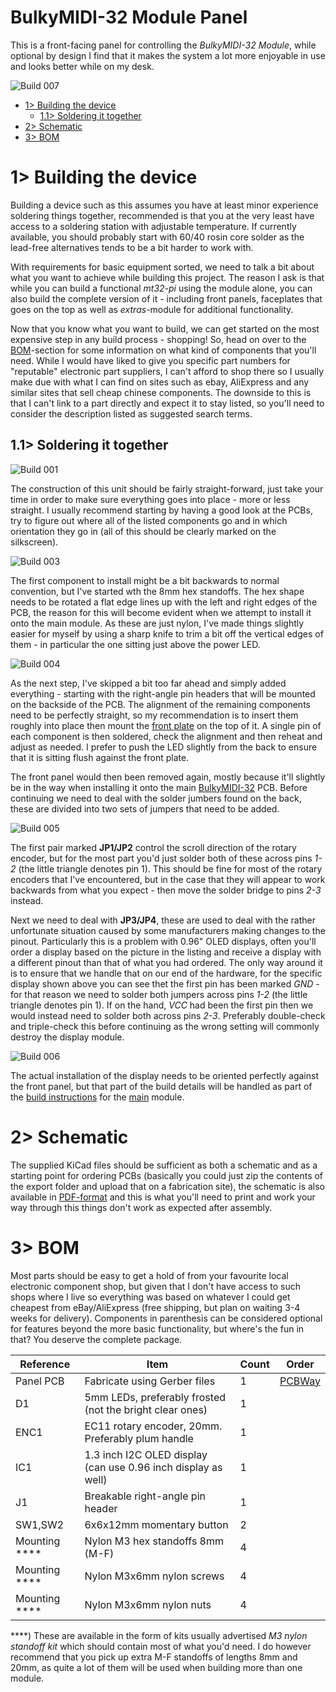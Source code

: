 # BulkyMIDI-32 Module Panel
This is a front-facing panel for controlling the *BulkyMIDI-32 Module*, while optional by design I find that it makes the system a lot more enjoyable in use and looks better while on my desk.

![Build 007](https://github.com/tebl/BulkyMIDI-32/raw/main/gallery/build_panel_007.jpg)

- [1> Building the device](#1-building-the-device)
  - [1.1> Soldering it together](#11-soldering-it-together)
- [2> Schematic](#2-schematic)
- [3> BOM](#3-bom)

# 1> Building the device
Building a device such as this assumes you have at least minor experience soldering things together, recommended is that you at the very least have access to a soldering station with adjustable temperature. If currently available, you should probably start with 60/40 rosin core solder as the lead-free alternatives tends to be a bit harder to work with.

With requirements for basic equipment sorted, we need to talk a bit about what you want to achieve while building this project. The reason I ask is that while you can build a functional *mt32-pi* using the module alone, you can also build the complete version of it - including front panels, faceplates that goes on the top as well as *extras*-module for additional functionality. 

Now that you know what you want to build, we can get started on the most expensive step in any build process - shopping! So, head on over to the [BOM](#3-bom)-section for some information on what kind of components that you'll need. While I would have liked to give you specific part numbers for "reputable" electronic part suppliers, I can't afford to shop there so I usually make due with what I can find on sites such as ebay, AliExpress and any similar sites that sell cheap chinese components. The downside to this is that I can't link to a part directly and expect it to stay listed, so you'll need to consider the description listed as suggested search terms.

## 1.1> Soldering it together
![Build 001](https://github.com/tebl/BulkyMIDI-32/raw/main/gallery/build_panel_001.jpg)

The construction of this unit should be fairly straight-forward, just take your time in order to make sure everything goes into place - more or less straight. I usually recommend starting by having a good look at the PCBs, try to figure out where all of the listed components go and in which orientation they go in (all of this should be clearly marked on the silkscreen). 

![Build 003](https://github.com/tebl/BulkyMIDI-32/raw/main/gallery/build_panel_003.jpg)

The first component to install might be a bit backwards to normal convention, but I've started wth the 8mm hex standoffs. The hex shape needs to be rotated a flat edge lines up with the left and right edges of the PCB, the reason for this will become evident when we attempt to install it onto the main module. As these are just nylon, I've made things slightly easier for myself by using a sharp knife to trim a bit off the vertical edges of them - in particular the one sitting just above the power LED.

![Build 004](https://github.com/tebl/BulkyMIDI-32/raw/main/gallery/build_panel_004.jpg)

As the next step, I've skipped a bit too far ahead and simply added everything - starting with the right-angle pin headers that will be mounted on the backside of the PCB. The alignment of the remaining components need to be perfectly straight, so my recommendation is to insert them roughly into place then mount the [front plate](https://github.com/tebl/BulkyMIDI-32/tree/main/faceplates/BulkyMIDI-32%20Module%20FP1) on the top of it. A single pin of each component is then soldered, check the alignment and then reheat and adjust as needed. I prefer to push the LED slightly from the back to ensure that it is sitting flush against the front plate.

The front panel would then been removed again, mostly because it'll slightly be in the way when installing it onto the main [BulkyMIDI-32](https://github.com/tebl/BulkyMIDI-32/tree/main/BulkyMIDI-32%20Module) PCB. Before continuing we need to deal with the solder jumbers found on the back, these are divided into two sets of jumpers that need to be added.

![Build 005](https://github.com/tebl/BulkyMIDI-32/raw/main/gallery/build_panel_005.jpg)

The first pair marked **JP1/JP2** control the scroll direction of the rotary encoder, but for the most part you'd just solder both of these across pins *1-2* (the little triangle denotes pin 1). This should be fine for most of the rotary encoders that I've encountered, but in the case that they will appear to work backwards from what you expect - then move the solder bridge to pins *2-3* instead.

Next we need to deal with **JP3/JP4**, these are used to deal with the rather unfortunate situation caused by some manufacturers making changes to the pinout. Particularly this is a problem with 0.96" OLED displays, often you'll order a display based on the picture in the listing and receive a display with a different pinout than that of what you had ordered. The only way around it is to ensure that we handle that on our end of the hardware, for the specific display shown above you can see thet the first pin has been marked *GND* - for that reason we need to solder both jumpers across pins *1-2* (the little triangle denotes pin 1). If on the hand, *VCC* had been the first pin then we would instead need to solder both across pins *2-3*. Preferably double-check and triple-check this before continuing as the wrong setting will commonly destroy the display module.

![Build 006](https://github.com/tebl/BulkyMIDI-32/raw/main/gallery/build_panel_006.jpg)

The actual installation of the display needs to be oriented perfectly against the front panel, but that part of the build details will be handled as part of the [build instructions](https://github.com/tebl/BulkyMIDI-32/blob/main/BulkyMIDI-32%20Module/README.md#132-front-panel) for the [main](https://github.com/tebl/BulkyMIDI-32/tree/main/BulkyMIDI-32%20Module) module.

# 2> Schematic
The supplied KiCad files should be sufficient as both a schematic and as a  starting point for ordering PCBs (basically you could just zip the contents of the export folder and upload that on a fabrication site), the schematic is also available in [PDF-format](https://github.com/tebl/BulkyMIDI-32/tree/main/documentation/schematic) and this is what you'll need to print and work your way through this things don't work as expected after assembly.


# 3> BOM
Most parts should be easy to get a hold of from your favourite local electronic component shop, but given that I don't have access to such shops where I live so everything was based on whatever I could get cheapest from eBay/AliExpress (free shipping, but plan on waiting 3-4 weeks for delivery). Components in parenthesis can be considered optional for features beyond the more basic functionality, but where's the fun in that? You deserve the complete package.

| Reference             | Item                                                              | Count | Order  |
| --------------------- | ----------------------------------------------------------------- | ----- | ------ |
| Panel PCB             | Fabricate using Gerber files                                      |     1 | [PCBWay](https://www.pcbway.com/project/shareproject/BulkyMIDI_32_Module_Panel_17b7fa7c.html)
| D1                    | 5mm LEDs, preferably frosted (not the bright clear ones)          |     1 |
| ENC1                  | EC11 rotary encoder, 20mm. Preferably plum handle                 |     1 |
| IC1                   | 1.3 inch I2C OLED display (can use 0.96 inch display as well)     |     1 |
| J1                    | Breakable right-angle pin header                                  |     1 |
| SW1,SW2               | 6x6x12mm momentary button                                         |     2 |
| Mounting ****         | Nylon M3 hex standoffs 8mm (M-F)                                  |     4 |
| Mounting ****         | Nylon M3x6mm nylon screws                                         |     4 |
| Mounting ****         | Nylon M3x6mm nylon nuts                                           |     4 |

****) These are available in the form of kits usually advertised *M3 nylon standoff kit* which should contain most of what you'd need. I do however recommend that you pick up extra M-F standoffs of lengths 8mm and 20mm, as quite a lot of them will be used when building more than one module.